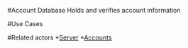 #Account Database
Holds and verifies account information

#Use Cases

#Related actors
*[Server](server.md)
*[Accounts](accounts.md)